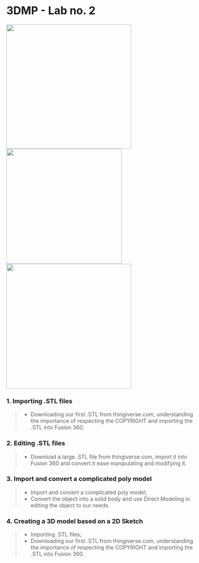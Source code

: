 # 3DMP - Lab no. 2
<img src="https://github.com/Burdun/3DMP_private/blob/main/readme_personal_projects/Harry_Potter_Keychain.png" width=325.5><img src="https://github.com/Burdun/3DMP_private/blob/main/readme_personal_projects/Vodemort.png" width=301><img src="https://github.com/Burdun/3DMP_private/blob/main/readme_personal_projects/iPhone.png" width=325.5>
### 1. Importing .STL files
>	- Downloading our first .STL from thingiverse.com, understanding the importance of respecting the COPYRIGHT and importing the .STL into Fusion 360.
### 2. Editing .STL files
> - Download a large .STL file from thingiverse.com, import it into Fusion 360 and convert it ease manipulating and modifying it.
### 3. Import and convert a complicated poly model
> - Import and convert a complicated poly model;  
> - Convert the object into a solid body and use Direct Modeling in editing the object to our needs.
### 4. Creating a 3D model based on a 2D Sketch
> - Importing .STL files;  
> - Downloading our first .STL from thingiverse.com, understanding the importance of respecting the COPYRIGHT and importing the .STL into Fusion 360.
